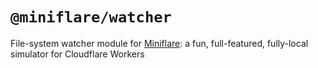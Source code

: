 # `@miniflare/watcher`

File-system watcher module for
[Miniflare](https://github.com/cloudflare/miniflare): a fun, full-featured,
fully-local simulator for Cloudflare Workers
